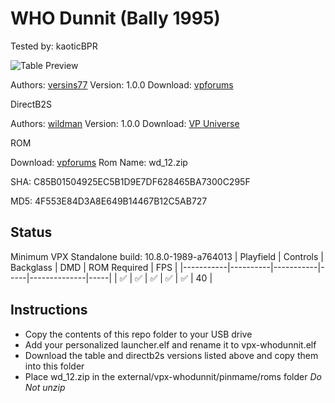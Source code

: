 # WHO Dunnit (Bally 1995)
Tested by: kaoticBPR

![Table Preview](https://vpuniverse.com/screenshots/monthly_2023_06/who_cab.png.57b6258fd750ee1fca02e06c2131dc03.png)

Authors: [versins77](https://vpuniverse.com/profile/29661-versins77/)
Version: 1.0.0
Download: [vpforums](https://vpuniverse.com/files/file/14804-who-dunnit-bally-1995/)

DirectB2S

Authors: [wildman](https://vpuniverse.com/profile/5-wildman/)
Version: 1.0.0
Download: [VP Universe](https://vpuniverse.com/files/file/3114-who-dunnit-bally-1995/)

ROM

Download: [vpforums](https://www.vpforums.org/index.php?app=downloads&showfile=283)
Rom Name: wd_12.zip

SHA: C85B01504925EC5B1D9E7DF628465BA7300C295F

MD5: 4F553E84D3A8E649B14467B12C5AB727

## Status 

Minimum VPX Standalone build: 10.8.0-1989-a764013
| Playfield | Controls | Backglass | DMD | ROM Required | FPS | 
|-----------|----------|-----------|-----|--------------|-----|
| :white_check_mark: | :white_check_mark: | :white_check_mark: | :white_check_mark: | :white_check_mark: | 40 |

## Instructions

- Copy the contents of this repo folder to your USB drive
- Add your personalized launcher.elf and rename it to vpx-whodunnit.elf
- Download the table and directb2s versions listed above and copy them into this folder
- Place wd_12.zip in the external/vpx-whodunnit/pinmame/roms folder *Do Not unzip*


